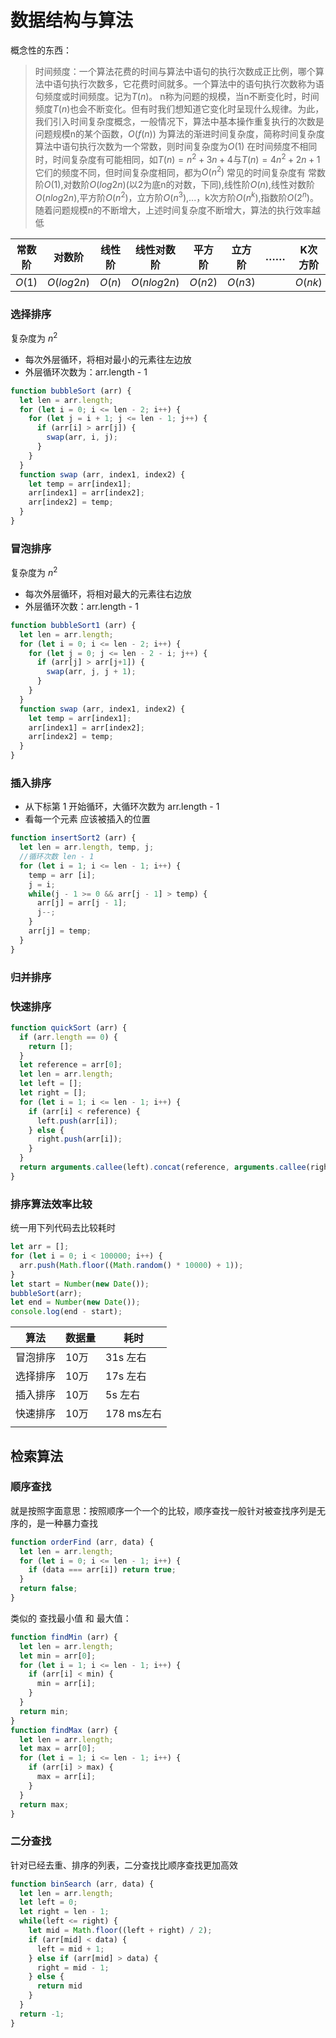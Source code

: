 # 数据结构与算法

概念性的东西：
> 时间频度：一个算法花费的时间与算法中语句的执行次数成正比例，哪个算法中语句执行次数多，它花费时间就多。一个算法中的语句执行次数称为语句频度或时间频度。记为$T(n)$。
> n称为问题的规模，当n不断变化时，时间频度$T(n)$也会不断变化。但有时我们想知道它变化时呈现什么规律。为此，我们引入时间复杂度概念，一般情况下，算法中基本操作重复执行的次数是问题规模n的某个函数，$O(f(n))$ 为算法的渐进时间复杂度，简称时间复杂度
> 算法中语句执行次数为一个常数，则时间复杂度为$O(1)$
> 在时间频度不相同时，时间复杂度有可能相同，如$T(n)=n^2+3n+4$与$T(n)=4n^2+2n+1$它们的频度不同，但时间复杂度相同，都为$O(n^2)$
> 常见的时间复杂度有 常数阶$O(1)$,对数阶$O(log2n)$(以2为底n的对数，下同),线性阶$O(n)$,线性对数阶$O(nlog2n)$,平方阶$O(n^2)$，立方阶$O(n^3)$,...，k次方阶$O(n^k)$,指数阶$O(2^n)$。随着问题规模n的不断增大，上述时间复杂度不断增大，算法的执行效率越低

| 常数阶 | 对数阶       | 线性阶 | 线性对数阶   | 平方阶   | 立方阶   | ……   | K次方阶  | 指数阶   |
| ------ | ------------ | ------ | ------------ | -------- | -------- | ---- | -------- | -------- |
| $O(1)$ | $O(log2 n )$ | $O(n)$ | $O(nlog2 n)$ | $O(n2 )$ | $O(n3 )$ |      | $O(nk )$ | $O(2n )$ |


### 选择排序

复杂度为 $n^2$

* 每次外层循环，将相对最小的元素往左边放
* 外层循环次数为：arr.length - 1
```javascript
function bubbleSort (arr) {
  let len = arr.length;
  for (let i = 0; i <= len - 2; i++) {
    for (let j = i + 1; j <= len - 1; j++) {
      if (arr[i] > arr[j]) {
        swap(arr, i, j);
      }
    }
  }
  function swap (arr, index1, index2) {
    let temp = arr[index1];
    arr[index1] = arr[index2];
    arr[index2] = temp;
  }
}
```

### 冒泡排序

复杂度为 $n^2$

* 每次外层循环，将相对最大的元素往右边放
* 外层循环次数：arr.length - 1

```javascript
function bubbleSort1 (arr) {
  let len = arr.length;
  for (let i = 0; i <= len - 2; i++) {
    for (let j = 0; j <= len - 2 - i; j++) {
      if (arr[j] > arr[j+1]) {
        swap(arr, j, j + 1);
      }
    }
  }
  function swap (arr, index1, index2) {
    let temp = arr[index1];
    arr[index1] = arr[index2];
    arr[index2] = temp;
  }
}
```

### 插入排序

* 从下标第 1 开始循环，大循环次数为 arr.length - 1
* 看每一个元素 应该被插入的位置

```javascript
function insertSort2 (arr) {
  let len = arr.length, temp, j;
  //循环次数 len - 1
  for (let i = 1; i <= len - 1; i++) {
    temp = arr [i];
    j = i;
    while(j - 1 >= 0 && arr[j - 1] > temp) {
      arr[j] = arr[j - 1];
      j--;
    }
    arr[j] = temp;
  }
}
```

### 归并排序

### 快速排序

```javascript
function quickSort (arr) {
  if (arr.length == 0) {
    return [];
  }
  let reference = arr[0];
  let len = arr.length;
  let left = [];
  let right = [];
  for (let i = 1; i <= len - 1; i++) {
    if (arr[i] < reference) {
      left.push(arr[i]);
    } else {
      right.push(arr[i]);
    }
  }
  return arguments.callee(left).concat(reference, arguments.callee(right));
}
```

### 排序算法效率比较

统一用下列代码去比较耗时

```javascript
let arr = [];
for (let i = 0; i < 100000; i++) {
  arr.push(Math.floor((Math.random() * 10000) + 1));
}
let start = Number(new Date());
bubbleSort(arr);
let end = Number(new Date());
console.log(end - start);
```



| 算法     | 数据量 | 耗时       |
| -------- | ------ | ---------- |
| 冒泡排序 | 10万   | 31s 左右   |
| 选择排序 | 10万   | 17s 左右   |
| 插入排序 | 10万   | 5s 左右    |
| 快速排序 | 10万   | 178 ms左右 |
|          |        |            |

## 检索算法

### 顺序查找

就是按照字面意思：按照顺序一个一个的比较，顺序查找一般针对被查找序列是无序的，是一种暴力查找

```javascript
function orderFind (arr, data) {
  let len = arr.length;
  for (let i = 0; i <= len - 1; i++) {
    if (data === arr[i]) return true;
  }
  return false;
}
```

类似的  查找最小值 和 最大值：

```javascript
function findMin (arr) {
  let len = arr.length;
  let min = arr[0];
  for (let i = 1; i <= len - 1; i++) {
    if (arr[i] < min) {
      min = arr[i];
    }
  }
  return min;
}
function findMax (arr) {
  let len = arr.length;
  let max = arr[0];
  for (let i = 1; i <= len - 1; i++) {
    if (arr[i] > max) {
      max = arr[i];
    }
  }
  return max;
}
```

### 二分查找

针对已经去重、排序的列表，二分查找比顺序查找更加高效

```javascript
function binSearch (arr, data) {
  let len = arr.length;
  let left = 0;
  let right = len - 1;
  while(left <= right) {
    let mid = Math.floor((left + right) / 2);
    if (arr[mid] < data) {
      left = mid + 1;
    } else if (arr[mid] > data) {
      right = mid - 1;
    } else {
      return mid
    }
  }
  return -1;
}
```

